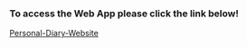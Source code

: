 
<h3>To access the Web App please click the link below!</h3>

<a href="https://vast-forest-91243.herokuapp.com/
">Personal-Diary-Website</a> 
